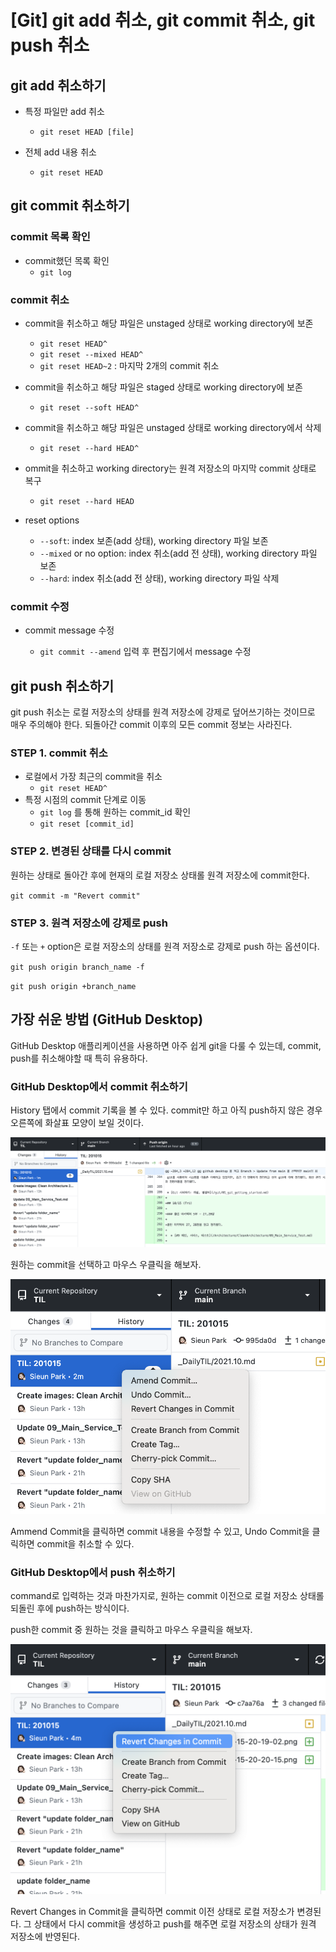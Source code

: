 # [Git] git add 취소, git commit 취소, git push 취소

## git add 취소하기

- 특정 파일만 add 취소

  + `git reset HEAD [file]`

- 전체 add 내용 취소

  + `git reset HEAD`

## git commit 취소하기

### commit 목록 확인

- commit했던 목록 확인
  + `git log`

### commit 취소

- commit을 취소하고 해당 파일은 unstaged 상태로 working directory에 보존
  + `git reset HEAD^`
  + `git reset --mixed HEAD^`
  + `git reset HEAD~2` : 마지막 2개의 commit 취소

- commit을 취소하고 해당 파일은 staged 상태로 working directory에 보존
  + `git reset --soft HEAD^`

- commit을 취소하고 해당 파일은 unstaged 상태로 working directory에서 삭제
  + `git reset --hard HEAD^`

- ommit을 취소하고 working directory는 원격 저장소의 마지막 commit 상태로 복구
  + `git reset --hard HEAD`

- reset options
  + `--soft`: index 보존(add 상태), working directory 파일 보존
  + `--mixed` or no option: index 취소(add 전 상태), working directory 파일 보존
  + `--hard`: index 취소(add 전 상태), working directory 파일 삭제

### commit 수정

- commit message 수정

  + `git commit --amend` 입력 후 편집기에서 message 수정

## git push 취소하기

git push 취소는 로컬 저장소의 상태를 원격 저장소에 강제로 덮어쓰기하는 것이므로 매우 주의해야 한다. 되돌아간 commit 이후의 모든 commit 정보는 사라진다.

### STEP 1. commit 취소

- 로컬에서 가장 최근의 commit을 취소
  + `git reset HEAD^`
- 특정 시점의 commit 단계로 이동
  + `git log` 를 통해 원하는 commit_id 확인
  + `git reset [commit_id]`

### STEP 2. 변경된 상태를 다시 commit

원하는 상태로 돌아간 후에 현재의 로컬 저장소 상태롤 원격 저장소에 commit한다.

`git commit -m "Revert commit"`

### STEP 3. 원격 저장소에 강제로 push

`-f` 또는 `+` option은 로컬 저장소의 상태를 원격 저장소로 강제로 push 하는 옵션이다. 

`git push origin branch_name -f`

`git push origin +branch_name`

## 가장 쉬운 방법 (GitHub Desktop)

GitHub Desktop 애플리케이션을 사용하면 아주 쉽게 git을 다룰 수 있는데, commit, push를 취소해야할 때 특히 유용하다.

### GitHub Desktop에서 commit 취소하기

History 탭에서 commit 기록을 볼 수 있다. commit만 하고 아직 push하지 않은 경우 오른쪽에 화살표 모양이 보일 것이다.

![](images/2021-10-15-20-19-02.png)

원하는 commit을 선택하고 마우스 우클릭을 해보자.

![](images/2021-10-15-20-20-15.png)

Ammend Commit을 클릭하면 commit 내용을 수정할 수 있고, Undo Commit을 클릭하면 commit을 취소할 수 있다.

### GitHub Desktop에서 push 취소하기

command로 입력하는 것과 마찬가지로, 원하는 commit 이전으로 로컬 저장소 상태롤 되돌린 후에 push하는 방식이다.

push한 commit 중 원하는 것을 클릭하고 마우스 우클릭을 해보자.

![](images/2021-10-15-20-22-18.png)

Revert Changes in Commit을 클릭하면 commit 이전 상태로 로컬 저장소가 변경된다. 그 상태에서 다시 commit을 생성하고 push를 해주면 로컬 저장소의 상태가 원격 저장소에 반영된다.